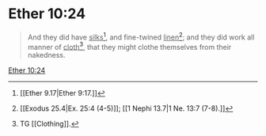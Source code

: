# Ether 10:24

> And they did have <u>silks</u>[^a], and fine-twined <u>linen</u>[^b]; and they did work all manner of <u>cloth</u>[^c], that they might clothe themselves from their nakedness.

[Ether 10:24](https://www.churchofjesuschrist.org/study/scriptures/bofm/ether/10?lang=eng&id=p24#p24)


[^a]: [[Ether 9.17|Ether 9:17.]]
[^b]: [[Exodus 25.4|Ex. 25:4 (4-5)]]; [[1 Nephi 13.7|1 Ne. 13:7 (7-8).]]
[^c]: TG [[Clothing]].
